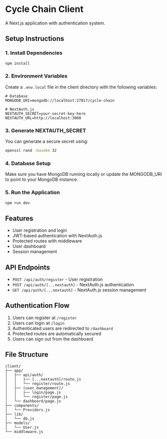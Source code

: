 # Cycle Chain Client

A Next.js application with authentication system.

## Setup Instructions

### 1. Install Dependencies

```bash
npm install
```

### 2. Environment Variables

Create a `.env.local` file in the client directory with the following variables:

```env
# Database
MONGODB_URI=mongodb://localhost:27017/cycle-chain

# NextAuth.js
NEXTAUTH_SECRET=your-secret-key-here
NEXTAUTH_URL=http://localhost:3000
```

### 3. Generate NEXTAUTH_SECRET

You can generate a secure secret using:

```bash
openssl rand -base64 32
```

### 4. Database Setup

Make sure you have MongoDB running locally or update the MONGODB_URI to point to your MongoDB instance.

### 5. Run the Application

```bash
npm run dev
```

## Features

- User registration and login
- JWT-based authentication with NextAuth.js
- Protected routes with middleware
- User dashboard
- Session management

## API Endpoints

- `POST /api/auth/register` - User registration
- `POST /api/auth/[...nextauth]` - NextAuth.js authentication
- `GET /api/auth/[...nextauth]` - NextAuth.js session management

## Authentication Flow

1. Users can register at `/register`
2. Users can login at `/login`
3. Authenticated users are redirected to `/dashboard`
4. Protected routes are automatically secured
5. Users can sign out from the dashboard

## File Structure

```
client/
├── app/
│   ├── api/auth/
│   │   ├── [...nextauth]/route.js
│   │   └── register/route.js
│   ├── (user_management)/
│   │   ├── login/page.js
│   │   └── register/page.js
│   └── dashboard/page.js
├── components/
│   └── Providers.js
├── lib/
│   └── db.js
├── models/
│   └── User.js
└── middleware.js
```
